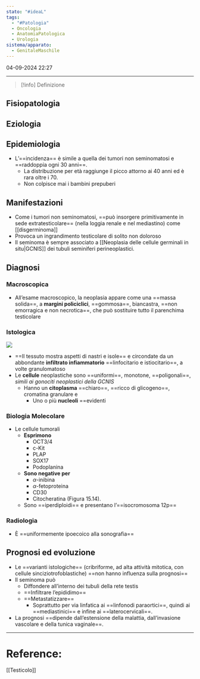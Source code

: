 ```yaml
---
stato: "#ideaL"
tags:
  - "#Patologia"
  - Oncologia
  - AnatomiaPatologica
  - Urologia
sistema/apparato:
  - GenitaleMaschile
---
```

04-09-2024 22:27

--- 

>[!info] Definizione
>

## Fisiopatologia
## Eziologia
## Epidemiologia

- L’==incidenza== è simile a quella dei tumori non seminomatosi e ==raddoppia ogni 30 anni==.
	- La distribuzione per età raggiunge il picco attorno ai 40 anni ed è rara oltre i 70.
	- Non colpisce mai i bambini prepuberi
## Manifestazioni
- Come i tumori non seminomatosi, ==può insorgere primitivamente in sede extratesticolare== (nella loggia renale e nel mediastino) come [[disgerminoma]]
- Provoca un ingrandimento testicolare di solito non doloroso
- Il seminoma è sempre associato a [[Neoplasia delle cellule germinali in situ|GCNIS]] dei tubuli seminiferi perineoplastici. 
## Diagnosi

### Macroscopica
- All’esame macroscopico, la neoplasia appare come una ==massa solida==, a **margini policiclici**, ==gommosa==, biancastra, ==non emorragica e non necrotica==, che può sostituire tutto il parenchima testicolare

### Istologica
![](https://i.imgur.com/hUtBD9R.png)

- ==Il tessuto mostra aspetti di nastri e isole== e circondate da un abbondante **infiltrato infiammatorio** ==linfocitario e istiocitario==, a volte granulomatoso
- Le **cellule** neoplastiche sono ==uniformi==, monotone, ==poligonali==, *simili ai gonociti neoplastici della GCNIS*
	- Hanno un **citoplasma** ==chiaro==, ==ricco di glicogeno==, cromatina granulare e 
		- Uno o più **nucleoli** ==evidenti

### Biologia Molecolare
- Le cellule tumorali
	- **Esprimono**
		- OCT3/4
		- c-Kit
		- PLAP
		- SOX17 
		- Podoplanina 
	- **Sono negative per** 
		- $\alpha$-inibina
		- $\alpha$-fetoproteina
		- CD30 
		- Citocheratina (Figura 15.14). 
	- Sono ==iperdiploidi== e presentano l’==isocromosoma 12p==
### Radiologia
- È ==uniformemente ipoecoico alla sonografia==


## Prognosi ed evoluzione
- Le ==varianti istologiche== (cribriforme, ad alta attività mitotica, con cellule sinciziotrofoblastiche) ==non hanno influenza sulla prognosi==
- Il seminoma può
	- Diffondere all’interno dei tubuli della rete testis
	- ==Infiltrare l’epididimo== 
	- ==Metastatizzare==
		- Soprattutto per via linfatica ai ==linfonodi paraortici==, quindi ai ==mediastinici== e infine ai ==laterocervicali==.
- La prognosi ==dipende dall’estensione della malattia, dall’invasione vascolare e della tunica vaginale==.













--- 
# Reference: 
[[Testicolo]]